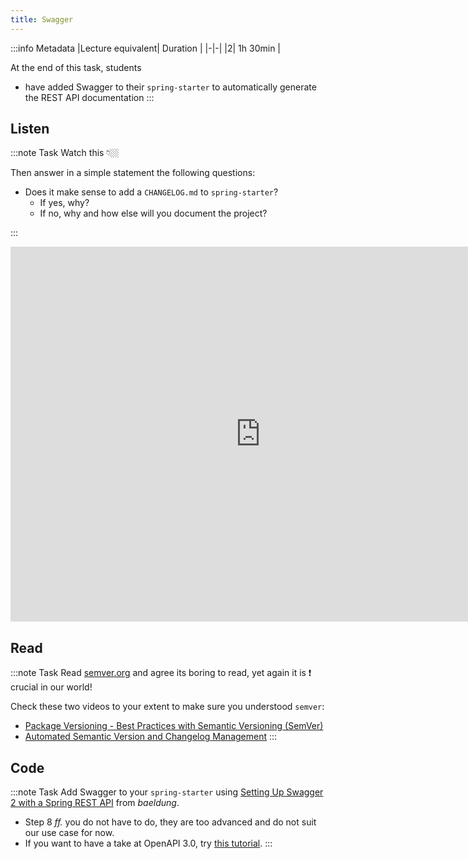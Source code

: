 ```yaml
---
title: Swagger
---
```


:::info Metadata
|Lecture equivalent| Duration |
|-|-|
|2| 1h 30min |

At the end of this task, students

* have added Swagger to their `spring-starter` to automatically generate the REST API documentation
:::

## Listen
:::note Task
Watch this 👇🏼

Then answer in a simple statement the following questions:

- Does it make sense to add a `CHANGELOG.md` to `spring-starter`?
  + If yes, why?
  + If no, why and how else will you document the project?

:::
<iframe width="800" height="600" src="https://www.youtube.com/embed/Pi8akLplC9M" title="YouTube video player" frameborder="0" allow="accelerometer; autoplay; clipboard-write; encrypted-media; gyroscope; picture-in-picture" allowfullscreen></iframe>

## Read
:::note Task
Read [semver.org](https://semver.org/) and agree its boring to read, yet again it is ❗️ crucial in our world!

Check these two videos to your extent to make sure you understood `semver`:

- [Package Versioning - Best Practices with Semantic Versioning (SemVer)](https://www.youtube.com/watch?v=Si3eWq1yHXs)
- [Automated Semantic Version and Changelog Management](https://www.youtube.com/watch?v=0M8tBWt8X5o)
:::

## Code
:::note Task
Add Swagger to your `spring-starter` using [Setting Up Swagger 2 with a Spring REST API](https://www.baeldung.com/swagger-2-documentation-for-spring-rest-api) from _baeldung_.

- Step 8 _ff._ you do not have to do, they are too advanced and do not suit our use case for now.
- If you want to have a take at OpenAPI 3.0, try [this tutorial](https://medium.com/@hala3k/setting-up-swagger-3-with-spring-boot-2-a7c1c3151545).
:::

